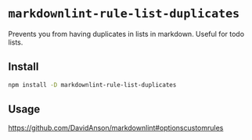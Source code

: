 # `markdownlint-rule-list-duplicates`

Prevents you from having duplicates in lists in markdown. Useful for todo lists.

## Install

```sh
npm install -D markdownlint-rule-list-duplicates
```

## Usage

https://github.com/DavidAnson/markdownlint#optionscustomrules
